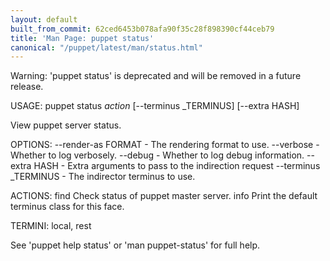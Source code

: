 ```yaml
---
layout: default
built_from_commit: 62ced6453b078afa90f35c28f898390cf44ceb79
title: 'Man Page: puppet status'
canonical: "/puppet/latest/man/status.html"
---
```


<div class='mp'>
<p>Warning: 'puppet status' is deprecated and will be removed in a future release.</p>

<p>USAGE: puppet status <var>action</var> [--terminus _TERMINUS] [--extra HASH]</p>

<p>View puppet server status.</p>

<p>OPTIONS:
  --render-as FORMAT             - The rendering format to use.
  --verbose                      - Whether to log verbosely.
  --debug                        - Whether to log debug information.
  --extra HASH                   - Extra arguments to pass to the indirection
                                   request
  --terminus _TERMINUS           - The indirector terminus to use.</p>

<p>ACTIONS:
  find    Check status of puppet master server.
  info    Print the default terminus class for this face.</p>

<p>TERMINI: local, rest</p>

<p>See 'puppet help status' or 'man puppet-status' for full help.</p>

</div>
